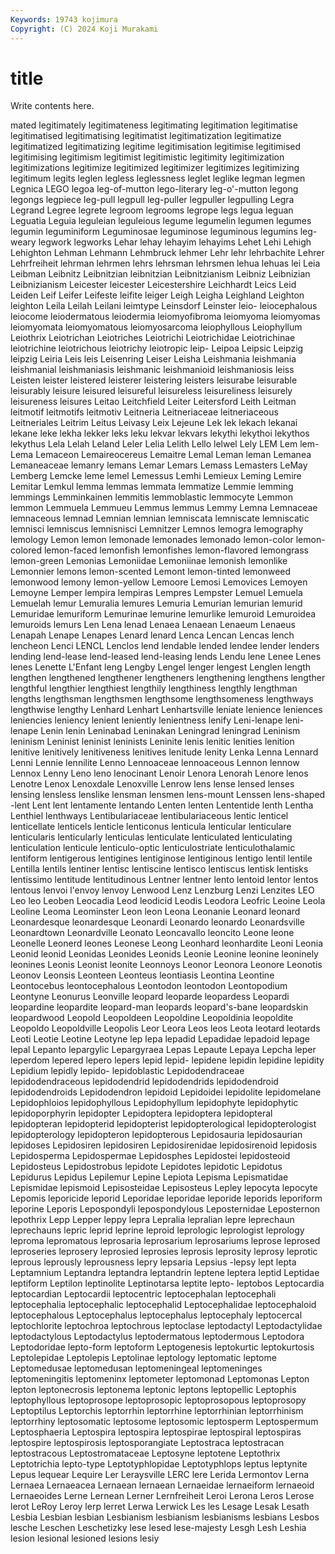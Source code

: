 ```yaml
---
Keywords: 19743 kojimura
Copyright: (C) 2024 Koji Murakami
---
```


# title

Write contents here.



mated
legitimately legitimateness legitimating legitimation legitimatise legitimatised legitimatising legitimatist legitimatization legitimatize
legitimatized legitimatizing legitime legitimisation legitimise legitimised legitimising legitimism legitimist legitimistic
legitimity legitimization legitimizations legitimize legitimized legitimizer legitimizes legitimizing legitimum legits
leglen legless leglessness leglet leglike legman legmen Legnica LEGO legoa
leg-of-mutton lego-literary leg-o'-mutton legong legongs legpiece leg-pull legpull leg-puller legpuller
legpulling Legra Legrand Legree legrete legroom legrooms legrope legs legua
leguan Leguatia Leguia leguleian leguleious legume legumelin legumen legumes legumin
leguminiform Leguminosae leguminose leguminous legumins leg-weary legwork legworks Lehar lehay
lehayim lehayims Lehet Lehi Lehigh Lehighton Lehman Lehmann Lehmbruck lehmer
Lehr lehr lehrbachite Lehrer Lehrfreiheit lehrman lehrmen lehrs lehrsman lehrsmen
lehua lehuas lei Leia Leibman Leibnitz Leibnitzian leibnitzian Leibnitzianism Leibniz
Leibnizian Leibnizianism Leicester leicester Leicestershire Leichhardt Leics Leid Leiden Leif
Leifer Leifeste leifite leiger Leigh Leigha Leighland Leighton leighton Leila
Leilah Leilani leimtype Leinsdorf Leinster leio- leiocephalous leiocome leiodermatous leiodermia
leiomyofibroma leiomyoma leiomyomas leiomyomata leiomyomatous leiomyosarcoma leiophyllous Leiophyllum Leiothrix Leiotrichan
Leiotriches Leiotrichi Leiotrichidae Leiotrichinae leiotrichine leiotrichous leiotrichy leiotropic leip- Leipoa
Leipsic Leipzig leipzig Leiria Leis leis Leisenring Leiser Leisha Leishmania
leishmania leishmanial leishmaniasis leishmanic leishmanioid leishmaniosis leiss Leisten leister leistered
leisterer leistering leisters leisurabe leisurable leisurably leisure leisured leisureful leisureless
leisureliness leisurely leisureness leisures Leitao Leitchfield Leiter Leitersford Leith Leitman
leitmotif leitmotifs leitmotiv Leitneria Leitneriaceae leitneriaceous Leitneriales Leitrim Leitus Leivasy
Leix Lejeune Lek lek lekach lekanai lekane leke lekha lekker
leks leku lekvar lekvars lekythi lekythoi lekythos lekythus Lela Lelah
Leland Leler Lelia Lelith Lello lelwel Lely LEM Lem lem-
Lema Lemaceon Lemaireocereus Lemaitre Lemal Leman leman Lemanea Lemaneaceae lemanry
lemans Lemar Lemars Lemass Lemasters LeMay Lemberg Lemcke leme lemel
Lemessus Lemhi Lemieux Leming Lemire Lemitar Lemkul lemma lemmas lemmata
lemmatize Lemmie lemming lemmings Lemminkainen lemmitis lemmoblastic lemmocyte Lemmon lemmon
Lemmuela Lemmueu Lemmus lemmus Lemmy Lemna Lemnaceae lemnaceous lemnad Lemnian
lemnian lemniscata lemniscate lemniscatic lemnisci lemniscus lemnisnisci Lemnitzer Lemnos lemogra
lemography lemology Lemon lemon lemonade lemonades lemonado lemon-color lemon-colored lemon-faced
lemonfish lemonfishes lemon-flavored lemongrass lemon-green Lemonias Lemoniidae Lemoniinae lemonish lemonlike
Lemonnier lemons lemon-scented Lemont lemon-tinted lemonweed lemonwood lemony lemon-yellow Lemoore
Lemosi Lemovices Lemoyen Lemoyne Lemper lempira lempiras Lempres Lempster Lemuel
Lemuela Lemuelah lemur Lemuralia lemures Lemuria Lemurian lemurian lemurid Lemuridae
lemuriform Lemurinae lemurine lemurlike lemuroid Lemuroidea lemuroids lemurs Len Lena
lenad Lenaea Lenaean Lenaeum Lenaeus Lenapah Lenape Lenapes Lenard lenard
Lenca Lencan Lencas lench lencheon Lenci LENCL Lenclos lend lendable
lended lendee lender lenders lending lend-lease lend-leased lend-leasing lends Lendu
lene Lenee Lenes lenes Lenette L'Enfant leng Lengby Lengel lenger
lengest Lenglen length lengthen lengthened lengthener lengtheners lengthening lengthens lengther
lengthful lengthier lengthiest lengthily lengthiness lengthly lengthman lengths lengthsman lengthsmen
lengthsome lengthsomeness lengthways lengthwise lengthy Lenhard Lenhart Lenhartsville leniate lenience
leniences leniencies leniency lenient leniently lenientness lenify Leni-lenape leni-lenape Lenin
lenin Leninabad Leninakan Leningrad leningrad Leninism leninism Leninist leninist leninists
Leninite lenis lenitic lenities lenition lenitive lenitively lenitiveness lenitives lenitude
lenity Lenka Lenna Lennard Lenni Lennie lennilite Lenno Lennoaceae lennoaceous
Lennon lennow Lennox Lenny Leno leno lenocinant Lenoir Lenora Lenorah
Lenore lenos Lenotre Lenox Lenoxdale Lenoxville Lenrow lens lense lensed
lenses lensing lensless lenslike lensman lensmen lens-mount Lenssen lens-shaped -lent
Lent lent lentamente lentando Lenten lenten Lententide lenth Lentha Lenthiel
lenthways Lentibulariaceae lentibulariaceous lentic lenticel lenticellate lenticels lenticle lenticonus lenticula
lenticular lenticulare lenticularis lenticularly lenticulas lenticulate lenticulated lenticulating lenticulation lenticule
lenticulo-optic lenticulostriate lenticulothalamic lentiform lentigerous lentigines lentiginose lentiginous lentigo lentil
lentile Lentilla lentils lentiner lentisc lentiscine lentisco lentiscus lentisk lentisks
lentissimo lentitude lentitudinous Lentner lentner lento lentoid lentor lentos lentous
lenvoi l'envoy lenvoy Lenwood Lenz Lenzburg Lenzi Lenzites LEO Leo
leo Leoben Leocadia Leod leodicid Leodis Leodora Leofric Leoine Leola
Leoline Leoma Leominster Leon leon Leona Leonanie Leonard leonard Leonardesque
leonardesque Leonardi Leonardo leonardo Leonardsville Leonardtown Leonardville Leonato Leoncavallo leoncito
Leone leone Leonelle Leonerd leones Leonese Leong Leonhard leonhardite Leoni
Leonia Leonid leonid Leonidas Leonides Leonids Leonie Leonine leonine leoninely
leonines Leonis Leonist leonite Leonnoys Leonor Leonora Leonore Leonotis Leonov
Leonsis Leonteen Leonteus leontiasis Leontina Leontine Leontocebus leontocephalous Leontodon leontodon
Leontopodium Leontyne Leonurus Leonville leopard leoparde leopardess Leopardi leopardine leopardite
leopard-man leopards leopard's-bane leopardskin leopardwood Leopold Leopoldeen Leopoldine Leopoldinia leopoldite
Leopoldo Leopoldville Leopolis Leor Leora Leos leos Leota leotard leotards
Leoti Leotie Leotine Leotyne lep lepa lepadid Lepadidae lepadoid lepage
lepal Lepanto lepargylic Lepargyraea Lepas Lepaute Lepaya Lepcha leper leperdom
lepered lepero lepers lepid lepid- lepidene lepidin lepidine lepidity Lepidium
lepidly lepido- lepidoblastic Lepidodendraceae lepidodendraceous lepidodendrid lepidodendrids lepidodendroid lepidodendroids Lepidodendron
lepidoid Lepidoidei lepidolite lepidomelane Lepidophloios lepidophyllous Lepidophyllum lepidophyte lepidophytic lepidoporphyrin
lepidopter Lepidoptera lepidoptera lepidopteral lepidopteran lepidopterid lepidopterist lepidopterological lepidopterologist lepidopterology
lepidopteron lepidopterous Lepidosauria lepidosaurian lepidoses Lepidosiren lepidosiren Lepidosirenidae lepidosirenoid lepidosis
Lepidosperma Lepidospermae Lepidosphes Lepidostei lepidosteoid Lepidosteus Lepidostrobus lepidote Lepidotes lepidotic
Lepidotus Lepidurus Lepidus Lepilemur Lepine Lepiota Lepisma Lepismatidae Lepismidae lepismoid
Lepisosteidae Lepisosteus Lepley lepocyta lepocyte Lepomis leporicide leporid Leporidae leporidae
leporide leporids leporiform leporine Leporis Lepospondyli lepospondylous Leposternidae Leposternon lepothrix
Lepp Lepper leppy lepra Lepralia lepralian lepre leprechaun leprechauns lepric
leprid leprine leproid leprologic leprologist leprology leproma lepromatous leprosaria leprosarium
leprosariums leprose leprosed leproseries leprosery leprosied leprosies leprosis leprosity leprosy
leprotic leprous leprously leprousness lepry lepsaria Lepsius -lepsy lept lepta
Leptamnium Leptandra leptandra leptandrin leptene leptera leptid Leptidae leptiform Leptilon
leptinolite Leptinotarsa leptite lepto- leptobos Leptocardia leptocardian Leptocardii leptocentric leptocephalan
leptocephali leptocephalia leptocephalic leptocephalid Leptocephalidae leptocephaloid leptocephalous Leptocephalus leptocephalus leptocephaly
leptocercal leptochlorite leptochroa leptochrous leptoclase leptodactyl Leptodactylidae leptodactylous Leptodactylus leptodermatous
leptodermous Leptodora Leptodoridae lepto-form leptoform Leptogenesis leptokurtic leptokurtosis Leptolepidae Leptolepis
Leptolinae leptology leptomatic leptome Leptomedusae leptomedusan leptomeningeal leptomeninges leptomeningitis leptomeninx
leptometer leptomonad Leptomonas Lepton lepton leptonecrosis leptonema leptonic leptons leptopellic
Leptophis leptophyllous leptoprosope leptoprosopic leptoprosopous leptoprosopy Leptoptilus Leptorchis leptorrhin leptorrhine
leptorrhinian leptorrhinism leptorrhiny leptosomatic leptosome leptosomic leptosperm Leptospermum Leptosphaeria Leptospira
leptospira leptospirae leptospiral leptospiras leptospire leptospirosis leptosporangiate Leptostraca leptostracan leptostracous
Leptostromataceae Leptosyne leptotene Leptothrix Leptotrichia lepto-type Leptotyphlopidae Leptotyphlops leptus leptynite
Lepus lequear Lequire Ler Leraysville LERC lere Lerida Lermontov Lerna
Lernaea Lernaeacea Lernaean lernaean Lernaeidae lernaeiform lernaeoid Lernaeoides Lerne Lernean
Lerner Lernfreiheit Leroi Lerona Leros Lerose lerot LeRoy Leroy lerp
lerret Lerwa Lerwick Les les Lesage Lesak Lesath Lesbia Lesbian
lesbian Lesbianism lesbianism lesbianisms lesbians Lesbos lesche Leschen Leschetizky lese
lesed lese-majesty Lesgh Lesh Leshia lesion lesional lesioned lesions lesiy
